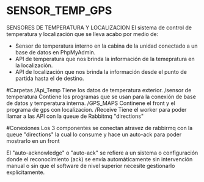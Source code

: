 # SENSOR_TEMP_GPS
SENSORES DE TEMPERATURA Y LOCALIZACION
El sistema de control de temperatura y localizaciòn que se lleva acabo por medio de:
- Sensor de temperatura interno en la cabina de la unidad conectado  a un base de datos en PhpMyAdmin.
- API de temperatura que nos brinda la información de la temepratura en la localización.
- API de localización que nos brinda la información desde el punto de partida hasta el de destino.

#Carpetas
/Api_Temp Tiene los datos de temperatura exterior.
/sensor de temperatura Contiene los programas que se usan para la conexión de base de datos y temperatura interna.
/GPS_MAPS Continene el front y el programa de gps con localizacion.
/Receive Tiene el worker para poder llamar a las API con la queue de Rabbitmq "directions" 

#Conexiones
Los 3 componentes se conectan atravez de rabbirmq con la queue "directions" la cual lo consume y hace un auto-ack para poder mostrarlo en un front

El "auto-acknowledge" o "auto-ack" se refiere a un sistema o configuración donde el reconocimiento (ack) se envía automáticamente sin intervención manual o sin que el software de nivel superior necesite gestionarlo explícitamente.
